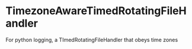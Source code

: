 # TimezoneAwareTimedRotatingFileHandler
For python logging, a TImedRotatingFileHandler that obeys time zones
